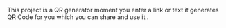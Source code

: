 This project is a QR generator moment you enter a link or text it generates QR Code for you which you can share and use it .
